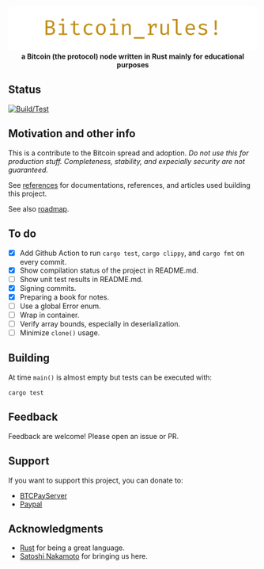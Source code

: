 <div align="center">
 <img src="https://raw.githubusercontent.com/nicolafiorillo/Bitcoin_rules/main/images/bitcoin_rules.webp" width="800" alt="Bitcoin_rules!" style="border-radius: 5%">
 <br>
 <strong>
   a Bitcoin (the protocol) node written in Rust mainly for educational purposes
 </strong>
</div>

## Status

[![Build/Test](https://github.com/nicolafiorillo/Bitcoin_rules/workflows/CI/badge.svg)](https://github.com/nicolafiorillo/Bitcoin_rules/actions)

## Motivation and other info

This is a contribute to the Bitcoin spread and adoption. _Do not use this for production stuff. Completeness, stability, and expecially security are not guaranteed._

See [references](REFERENCES.md) for documentations, references, and articles used building this project.

See also [roadmap](ROADMAP.md).

## To do

- [X] Add Github Action to run `cargo test`, `cargo clippy`, and `cargo fmt` on every commit.
- [X] Show compilation status of the project in README.md.
- [ ] Show unit test results in README.md.
- [X] Signing commits.
- [X] Preparing a book for notes.
- [ ] Use a global Error enum.
- [ ] Wrap in container.
- [ ] Verify array bounds, especially in deserialization.
- [ ] Minimize `clone()` usage.

## Building

At time `main()` is almost empty but tests can be executed with:

```
cargo test
```

## Feedback

Feedback are welcome! Please open an issue or PR.

## Support

If you want to support this project, you can donate to: 

- [BTCPayServer](https://priorato.btcpayserver.it/api/v1/invoices?storeId=6ZWNeeMiCdJcAPGVtBG31NMGK3dHjg1xweuMMyGKUsVA&price=1000&currency=SATS)
- [Paypal](https://paypal.me/nicolafiorillo)

## Acknowledgments
- [Rust](https://www.rust-lang.org/) for being a great language.
- [Satoshi Nakamoto](https://www.metzdowd.com/pipermail/cryptography/2008-October/014810.html) for bringing us here.
